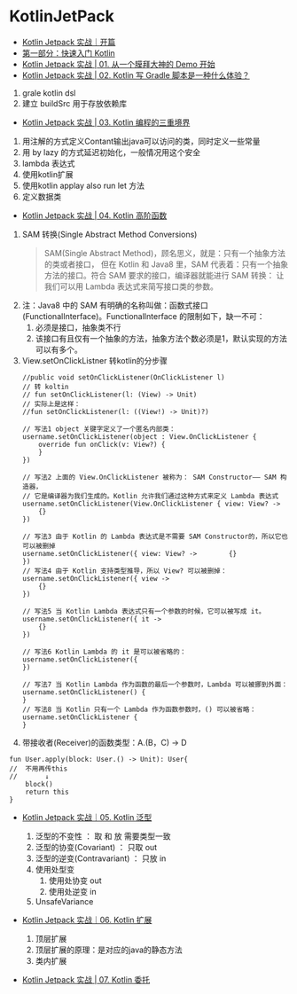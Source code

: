 # KotlinJetPack

* [Kotlin Jetpack 实战｜开篇](https://juejin.im/post/6844904191089999886)
* [第一部分：快速入门 Kotlin](https://juejin.im/post/6844904191098355719)
* [Kotlin Jetpack 实战 | 01. 从一个膜拜大神的 Demo 开始](https://juejin.im/post/6844904191232573447)
* [Kotlin Jetpack 实战 | 02. Kotlin 写 Gradle 脚本是一种什么体验？](https://juejin.im/post/6844904192336003079)
1. grale kotlin dsl
2. 建立 buildSrc 用于存放依赖库

* [Kotlin Jetpack 实战 | 03. Kotlin 编程的三重境界](https://juejin.im/post/6844904201437331470)
1. 用注解的方式定义Contant输出java可以访问的类，同时定义一些常量
2. 用 by lazy 的方式延迟初始化，一般情况用这个安全
3. lambda 表达式
4. 使用kotlin扩展
5. 使用kotlin applay  also run  let 方法
6. 定义数据类

* [Kotlin Jetpack 实战 | 04. Kotlin 高阶函数](https://juejin.im/post/6854573222457769991)
1. SAM 转换(Single Abstract Method Conversions)
    > SAM(Single Abstract Method)，顾名思义，就是：只有一个抽象方法的类或者接口，
    但在 Kotlin 和 Java8 里，SAM 代表着：只有一个抽象方法的接口。符合 SAM 要求的接口，编译器就能进行 SAM 转换：
    让我们可以用 Lambda 表达式来简写接口类的参数。
2. 注：Java8 中的 SAM 有明确的名称叫做：函数式接口(FunctionalInterface)。FunctionalInterface 的限制如下，缺一不可：
    1. 必须是接口，抽象类不行
    2. 该接口有且仅有一个抽象的方法，抽象方法个数必须是1，默认实现的方法可以有多个。
3. View.setOnClickListner 转kotlin的分步骤
    ```
    //public void setOnClickListener(OnClickListener l)
    // 转 koltin
    // fun setOnClickListener(l: (View) -> Unit)
    // 实际上是这样：
    //fun setOnClickListener(l: ((View!) -> Unit)?)

    // 写法1 object 关键字定义了一个匿名内部类：
    username.setOnClickListener(object : View.OnClickListener {
        override fun onClick(v: View?) {
        }
    })

    // 写法2 上面的 View.OnClickListener 被称为： SAM Constructor—— SAM 构造器，
    // 它是编译器为我们生成的。Kotlin 允许我们通过这种方式来定义 Lambda 表达式
    username.setOnClickListener(View.OnClickListener { view: View? ->
        {}
    })

    // 写法3 由于 Kotlin 的 Lambda 表达式是不需要 SAM Constructor的，所以它也可以被删掉
    username.setOnClickListener({ view: View? ->        {}
    })
    // 写法4 由于 Kotlin 支持类型推导，所以 View? 可以被删掉：
    username.setOnClickListener({ view ->
        {}
    })

    // 写法5 当 Kotlin Lambda 表达式只有一个参数的时候，它可以被写成 it。
    username.setOnClickListener({ it ->
        {}
    })

    // 写法6 Kotlin Lambda 的 it 是可以被省略的：
    username.setOnClickListener({
    })

    // 写法7 当 Kotlin Lambda 作为函数的最后一个参数时，Lambda 可以被挪到外面：
    username.setOnClickListener() {
    }
    // 写法8 当 Kotlin 只有一个 Lambda 作为函数参数时，() 可以被省略：
    username.setOnClickListener {
    }
    ```
4. 带接收者(Receiver)的函数类型：A.(B，C) -> D
```
fun User.apply(block: User.() -> Unit): User{
//  不用再传this
//       ↓
    block()
    return this
}

```

* [Kotlin Jetpack 实战｜05. Kotlin 泛型](https://juejin.cn/post/6856553487598256141)
    1. 泛型的不变性 ： 取 和 放 需要类型一致
    2. 泛型的协变(Covariant) ： 只取 out
    3. 泛型的逆变(Contravariant) ： 只放 in
    4. 使用处型变
        1. 使用处协变  out
        2. 使用处逆变  in
    5. UnsafeVariance

* [Kotlin Jetpack 实战｜06. Kotlin 扩展](https://juejin.cn/post/6857678090794237959)
    1. 顶层扩展
    2. 顶层扩展的原理：是对应的java的静态方法
    3. 类内扩展

* [Kotlin Jetpack 实战 | 07. Kotlin 委托](https://juejin.cn/post/6859172099680894989)

